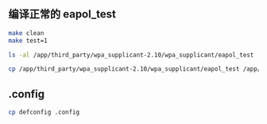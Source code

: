 ## 编译正常的 eapol_test

``` bash
make clean
make test=1

ls -al /app/third_party/wpa_supplicant-2.10/wpa_supplicant/eapol_test

cp /app/third_party/wpa_supplicant-2.10/wpa_supplicant/eapol_test /app/tools/simulator/bin/
```


## .config

``` bash
cp defconfig .config
```
